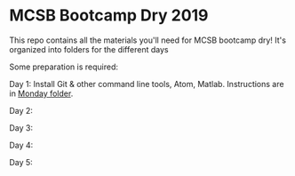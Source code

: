 # MCSB Bootcamp Dry 2019

This repo contains all the materials you'll need for MCSB bootcamp dry! It's organized into folders for the different days

Some preparation is required:

Day 1: Install Git & other command line tools, Atom, Matlab. Instructions are in [Monday folder](/Monday/README.MD).

Day 2:

Day 3:

Day 4:

Day 5:
